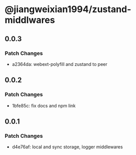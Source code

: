 # @jiangweixian1994/zustand-middlwares

## 0.0.3

### Patch Changes

- a2364da: webext-polyfill and zustand to peer

## 0.0.2

### Patch Changes

- 1bfe85c: fix docs and npm link

## 0.0.1

### Patch Changes

- d4e76af: local and sync storage, logger middlewares
